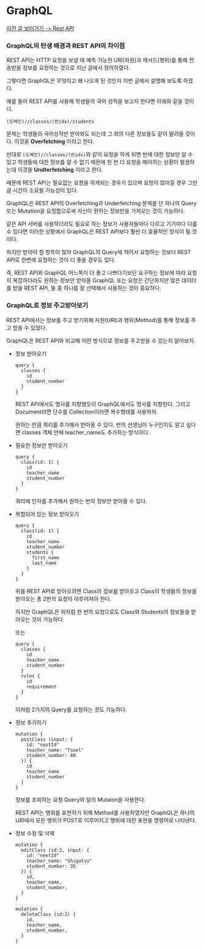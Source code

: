 # GraphQL

[이전 글 보러가기 -> Rest API](../RestAPI/RestAPI.md)

### GraphQL의 탄생 배경과 REST API의 차이점

REST API는 HTTP 요청을 보낼 때 예측 가능한 URI(자원)과 메서드(행위)를 통해 전송받을 정보를 요청하는 것으로 지난 글에서 정의하였다.<br>

그렇다면 GraphQL은 무엇이고 왜 나오게 된 것인지 이번 글에서 설명해 보도록 하겠다.<br>

예를 들어 REST API를 사용해 학생들의 국어 성적을 보고자 한다면 아래와 같을 것이다.<br>

`(도메인)//classes/(반idx)/students`

문제는 학생들의 국어성적만 받아와도 되는데 그 외의 다른 정보들도 같이 딸려올 것이다. 이것을 __Overfetching__ 이라고 한다.<br>

반대로 `(도메인)//classes/(반idx)`와 같이 요청을 하게 되면 반에 대한 정보만 알 수 있고 학생들에 대한 정보를 알 수 없기 때문에 한 번 더 요청을 해야하는 상황이 발생하는데 이것을 __Undterfetching__ 이라고 한다.<br>

때문에 REST API는 필요없는 요청을 하게되는 경우가 있으며 요청이 많아질 경우 그만큼 시간이 소요될 가능성이 있다.<br>

GraphQL은 REST API의 Overfetching과 Underfetching 문제를 단 하나의 Query 또는 Mutation을 요청함으로써 자신이 원하는 정보만을 가져오는 것이 가능하다.<br>

같은 API 서버를 사용하더라도 필요로 하는 정보가 사용자들마다 다르고 기기마다 다를 수 있다면 이러한 상황에서 GraphQL은 REST API보다 훨씬 더 효율적인 방식이 될 것이다.<br>

하지만 받아야 할 항목이 많아 GraphQL의 Query에 적어서 요청하는 것보다 REST API로 한번에 요청하는 것이 더 좋을 경우도 있다.<br>

즉, REST API와 GraphQL 어느쪽이 더 좋고 나쁘다기보단 요구하는 정보에 따라 요청이 복잡하더라도 원하는 정보만 받아올 GraphQL 또는 요청은 간단하지만 많은 데이터를 받을 REST API, 둘 중 하나를 잘 선택해서 사용하는 것이 중요하다.<br>

### GraphQL로 정보 주고받아보기

REST API에서는 정보를 주고 받기위해 자원(URI)과 행위(Method)를 통해 정보를 주고 받을 수 있었다.<br>

GraphQL은 REST API와 비교해 어떤 방식으로 정보를 주고받을 수 있는지 알아보자.<br>

- 정보 받아오기

  ```
  query {
    classes {
      id
      student_number
    }
  }
  ```

  REST API에서도 명사를 지향했듯이 GraphQL에서도 명사를 지향한다. 그리고 Document라면 단수를 Collection이라면 복수형태를 사용하자.

  원하는 만큼 쿼리를 추가해서 받아올 수 있다. 반의 선생님이 누구인지도 알고 싶다면 classes 객체 안에 teacher_name도 추가하는 방식이다.

- 필요한 정보만 받아오기

  ```
  query {
    class(id: 1) {
      id
      teacher_name
      student_number
    }
  }
  ```

  쿼리에 인자를 추가해서 원하는 반의 정보만 받아올 수 있다.

- 복합되어 있는 정보 받아오기

  ```
  query {
    class(id: 1) {
      id
      teacher_name
      student_number
      students {
        first_name
        last_name
      }
    }
  }
  ```

  위를 REST API로 받아오려면 Class의 정보를 받아오고 Class의 학생들의 정보를 받아오는 총 2번의 요청이 이루어져야 한다.
  
  하지만 GraphQL은 위처럼 한 번의 요청으로도 Class와 Students의 정보들을 받아오는 것이 가능하다.

  또는

  ```
  query {
    classes {
      id
      teacher_name
      student_number
    }
    roles {
      id
      requirement
    }
  }
  ```

  이처럼 2가지의 Query를 요청하는 것도 가능하다.

- 정보 추가하기

  ```
  mutation {
    postClass (input: {
      id: "nextId"
      teacher_name: "Tsuel"
      student_number: 40
    }) {
      id
      teacher_name
      student_number
    }
  }
  ```

  정보를 조회하는 요청 Query와 달리 Mutaion을 사용한다.

  REST API는 행위를 표현하기 위해 Method를 사용하였지만 GraphQL은 하나의 URI에서 모든 행위가 POST로 이루어지고 행위에 대한 표현을 명령어로 나타낸다.

- 정보 수정 및 삭제

  ```
  mutation {
    editClass (id:2, input: {
      id: "nextId"
      teacher_name: "Shigatsu"
      student_number: 35
    }) {
      id,
      teacher_name,
      student_number,
    }
  }
  ```

  ```
  mutation {
    deleteClass (id:2) {
      id,
      teacher_name,
      student_number,
    }
  }
  ```